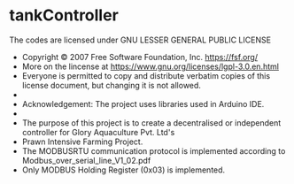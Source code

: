 # tankController

The codes are licensed under GNU LESSER GENERAL PUBLIC LICENSE
*   Copyright © 2007 Free Software Foundation, Inc. <https://fsf.org/>
*   More on the lincense at <https://www.gnu.org/licenses/lgpl-3.0.en.html>
*   Everyone is permitted to copy and distribute verbatim copies of this license document, but changing it is not allowed.
*   
*   Acknowledgement: The project uses libraries used in Arduino IDE.
*    
*   The purpose of this project is to create a decentralised or independent controller for Glory Aquaculture Pvt. Ltd's 
*   Prawn Intensive Farming Project. 
*   The MODBUSRTU communication protocol is implemented according to Modbus_over_serial_line_V1_02.pdf
*   Only MODBUS Holding Register (0x03) is implemented.
